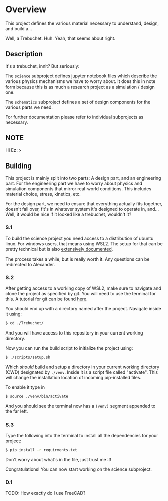 # Overview

This project defines the various material necessary to understand, design, and build a...

Well, a Trebuchet. Huh. Yeah, that seems about right.


## Description

It's a trebuchet, innit? But seriously:

The `science` subproject defines jupyter notebook files which describe the various physics
mechanisms we have to worry about. It does this in note form because this is as much a
research project as a simulation / design one.

The `schematics` subproject defines a set of design components for the various parts we
need.

For further documentation please refer to individual subprojects as necessary.


## NOTE

Hi Ez :>


## Building

This project is mainly split into two parts: A design part, and an engineering part. For
the engineering part we have to worry about physics and simulation components that mirror
real-world conditions. This includes material choice, stress, kinetics, etc.

For the design part, we need to ensure that everything actually fits together, doesn't
fall over, fit's in whatever system it's designed to operate in, and... Well, it would be
nice if it looked like a trebuchet, wouldn't it?


### S.1

To build the science project you need access to a distribution of ubuntu linux. For 
windows users, that means using WSL2. The setup for that can be pretty technical but is
also [extensively documented](https://learn.microsoft.com/en-us/windows/wsl/install).

The process takes a while, but is really worth it. Any questions can be redirected to
Alexander.


### S.2

After getting access to a working copy of WSL2, make sure to navigate and clone the
project as specified by git. You will need to use the terminal for this. A tutorial for git
 can be found [here](https://github.com/git-guides/git-clone).

You should end up with a directory named after the project. Navigate inside it using:

```sh
$ cd ./Trebuchet/
```

And you will have access to this repository in your current working directory.

Now you can run the build script to initialize the project using:

```sh
$ ./scripts/setup.sh
```

Which *should* build and setup a directory in your current working directory (CWD)
designated by `./venv`. Inside it is a script file called "activate". This will change
the installation location of incoming pip-installed files.

To enable it type in

```sh
$ source ./venv/bin/activate
```

And you should see the terminal now has a `(venv)` segment appended to the far left.


### S.3

Type the following into the terminal to install all the dependencies for your project:

```sh
$ pip install -r requirments.txt
```

Don't worry about what's in the file, just trust me :3

Congratulations! You can now start working on the science subproject.


### D.1

TODO: How exactly do I use FreeCAD?
